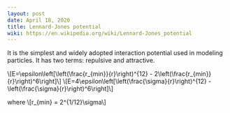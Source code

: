 ```yaml
---
layout: post
date: April 18, 2020
title: Lennard-Jones potential
wiki: https://en.wikipedia.org/wiki/Lennard-Jones_potential
---
```


<script src="https://polyfill.io/v3/polyfill.min.js?features=es6"></script>
<script id="MathJax-script" async src="https://cdn.jsdelivr.net/npm/mathjax@3/es5/tex-mml-chtml.js"></script>

It is the simplest and widely adopted interaction potential used in modeling particles. It has two terms: repulsive and attractive.

\\[E=\epsilon\left[\left(\frac{r_{min}}{r}\right)^{12} - 2\left(\frac{r_{min}}{r}\right)^6\right]\\]
\\[E=4\epsilon\left[\left(\frac{\sigma}{r}\right)^{12} - \left(\frac{\sigma}{r}\right)^6\right]\\]

where
\\[r_{min} = 2^{1/12}\sigma\\]
